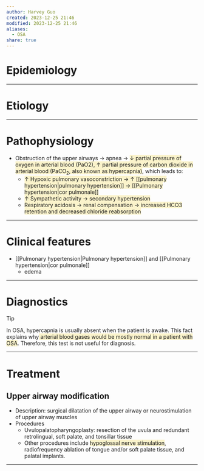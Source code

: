 ```yaml
---
author: Harvey Guo
created: 2023-12-25 21:46
modified: 2023-12-25 21:46
aliases:
  - OSA
share: true
---
```

# Epidemiology


---
# Etiology


---
# Pathophysiology
- Obstruction of the upper airways → apnea → <span style="background:rgba(240, 200, 0, 0.2)">↓ partial pressure of oxygen in arterial blood (PaO2), ↑ partial pressure of carbon dioxide in arterial blood (PaCO<sub>2</sub>, also known as hypercapnia)</span>, which leads to:
	- <span style="background:rgba(240, 200, 0, 0.2)">↑ Hypoxic pulmonary vasoconstriction → ↑ [[pulmonary hypertension|pulmonary hypertension]] → [[Pulmonary hypertension|cor pulmonale]]</span>
	- <span style="background:rgba(240, 200, 0, 0.2)">↑ Sympathetic activity → secondary hypertension</span>
	- <span style="background:rgba(240, 200, 0, 0.2)">Respiratory acidosis → renal compensation → increased HCO3 retention and decreased chloride reabsorption </span>

---
# Clinical features
- [[Pulmonary hypertension|Pulmonary hypertension]] and [[Pulmonary hypertension|cor pulmonale]]
	- edema

---
# Diagnostics
>[!tip] 
>In OSA, hypercapnia is usually absent when the patient is awake. This fact explains why<span style="background:rgba(240, 200, 0, 0.2)"> arterial blood gases would be mostly normal in a patient with OSA</span>. Therefore, this test is not useful for diagnosis.



---
# Treatment
## Upper airway modification
- Description: surgical dilatation of the upper airway or neurostimulation of upper airway muscles
- Procedures 
	- Uvulopalatopharyngoplasty: resection of the uvula and redundant retrolingual, soft palate, and tonsillar tissue 
	- Other procedures include <span style="background:rgba(240, 200, 0, 0.2)">hypoglossal nerve stimulation</span>, radiofrequency ablation of tongue and/or soft palate tissue, and palatal implants.

---
